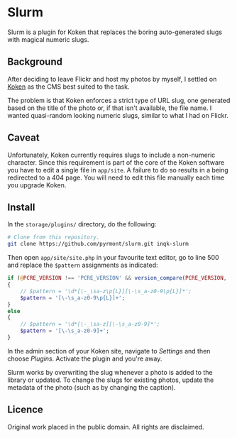 Slurm
=====

Slurm is a plugin for Koken that replaces the boring auto-generated slugs with magical numeric slugs.

Background
----------

After deciding to leave Flickr and host my photos by myself, I settled on [Koken](http://koken.me/) as the CMS best suited to the task.

The problem is that Koken enforces a strict type of URL slug, one generated based on the title of the photo or, if that isn't available, the file name. I wanted quasi-random looking numeric slugs, similar to what I had on Flickr.

Caveat
------

Unfortunately, Koken currently requires slugs to include a non-numeric character. Since this requirement is part of the core of the Koken software you have to edit a single file in ```app/site```. A failure to do so results in a being redirected to a 404 page. You will need to edit this file manually each time you upgrade Koken.

Install
-------

In the ```storage/plugins/``` directory, do the following:

```bash
# Clone from this repository.
git clone https://github.com/pyrmont/slurm.git inqk-slurm
```

Then open ```app/site/site.php``` in your favourite text editor, go to line 500 and replace the ```$pattern``` assignments as indicated:

```php
if (@PCRE_VERSION !== 'PCRE_VERSION' && version_compare(PCRE_VERSION, '5.0.0') >= 0)
{
	// $pattern = '\d*[\-_\sa-z\p{L}][\-\s_a-z0-9\p{L}]*';
    $pattern = '[\-\s_a-z0-9\p{L}]+';
}
else
{
	// $pattern = '\d*[\-_\sa-z][\-\s_a-z0-9]*';
    $pattern = '[\-\s_a-z0-9]+';
}
```

In the admin section of your Koken site, navigate to _Settings_ and then choose _Plugins_. Activate the plugin and you're away.

Slurm works by overwriting the slug whenever a photo is added to the library or updated. To change the slugs for existing photos, update the metadata of the photo (such as by changing the caption).

Licence
-------

Original work placed in the public domain. All rights are disclaimed.